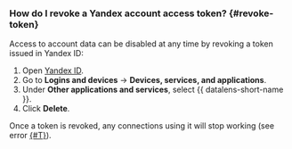 ### How do I revoke a Yandex account access token? {#revoke-token}

Access to account data can be disabled at any time by revoking a token issued in Yandex ID:

1. Open [Yandex ID](https://passport.yandex.com).
1. Go to **Logins and devices** → **Devices, services, and applications**.
1. Under **Other applications and services**, select {{ datalens-short-name }}.
1. Click **Delete**.

Once a token is revoked, any connections using it will stop working (see error [{#T}](../../../datalens/troubleshooting/errors/ERR-DS_API-SOURCE_ACCESS_DENIED-INVALID_TOKEN.md)).

